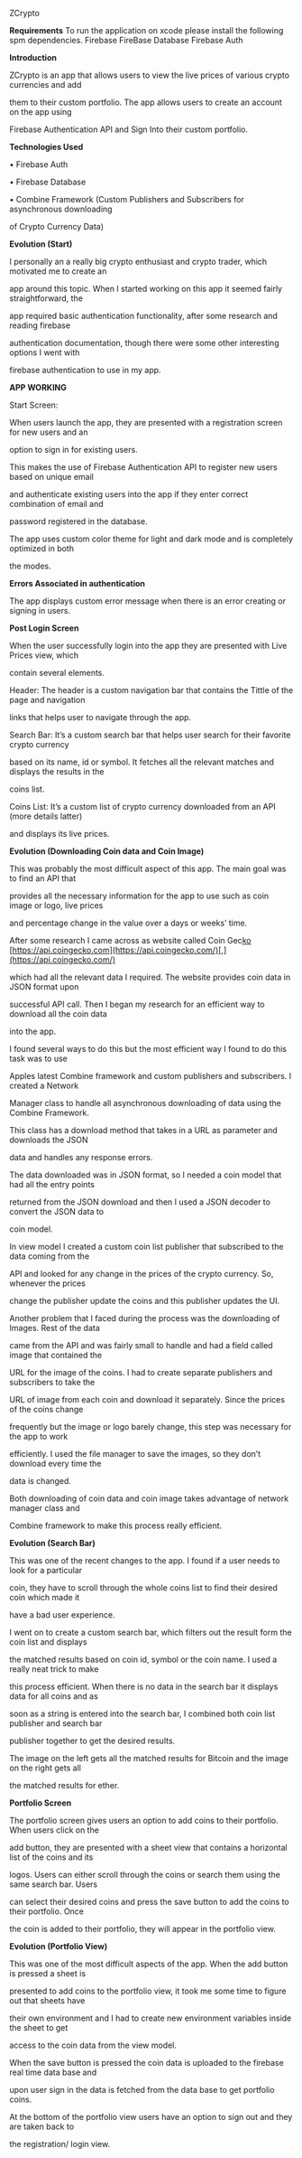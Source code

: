 ZCrypto

**Requirements**
To run the application on xcode please install the following spm dependencies.
Firebase
FireBase Database
Firebase Auth

**Introduction**

ZCrypto is an app that allows users to view the live prices of various crypto currencies and add

them to their custom portfolio. The app allows users to create an account on the app using

Firebase Authentication API and Sign Into their custom portfolio.

**Technologies Used**

• Firebase Auth

• Firebase Database

• Combine Framework (Custom Publishers and Subscribers for asynchronous downloading

of Crypto Currency Data)

**Evolution (Start)**

I personally an a really big crypto enthusiast and crypto trader, which motivated me to create an

app around this topic. When I started working on this app it seemed fairly straightforward, the

app required basic authentication functionality, after some research and reading firebase

authentication documentation, though there were some other interesting options I went with

firebase authentication to use in my app.

**APP WORKING**

Start Screen:

When users launch the app, they are presented with a registration screen for new users and an

option to sign in for existing users.

This makes the use of Firebase Authentication API to register new users based on unique email

and authenticate existing users into the app if they enter correct combination of email and

password registered in the database.

The app uses custom color theme for light and dark mode and is completely optimized in both

the modes.





**Errors Associated in authentication**

The app displays custom error message when there is an error creating or signing in users.





**Post Login Screen**

When the user successfully login into the app they are presented with Live Prices view, which

contain several elements.

Header: The header is a custom navigation bar that contains the Tittle of the page and navigation

links that helps user to navigate through the app.

Search Bar: It’s a custom search bar that helps user search for their favorite crypto currency

based on its name, id or symbol. It fetches all the relevant matches and displays the results in the

coins list.

Coins List: It’s a custom list of crypto currency downloaded from an API (more details latter)

and displays its live prices.

**Evolution (Downloading Coin data and Coin Image)**

This was probably the most difficult aspect of this app. The main goal was to find an API that

provides all the necessary information for the app to use such as coin image or logo, live prices

and percentage change in the value over a days or weeks’ time.





After some research I came across as website called Coin Gec[ko](https://api.coingecko.com/)[ ](https://api.coingecko.com/)[https://api.coingecko.com](https://api.coingecko.com/)[,](https://api.coingecko.com/)

which had all the relevant data I required. The website provides coin data in JSON format upon

successful API call. Then I began my research for an efficient way to download all the coin data

into the app.

I found several ways to do this but the most efficient way I found to do this task was to use

Apples latest Combine framework and custom publishers and subscribers. I created a Network

Manager class to handle all asynchronous downloading of data using the Combine Framework.

This class has a download method that takes in a URL as parameter and downloads the JSON

data and handles any response errors.

The data downloaded was in JSON format, so I needed a coin model that had all the entry points

returned from the JSON download and then I used a JSON decoder to convert the JSON data to

coin model.

In view model I created a custom coin list publisher that subscribed to the data coming from the

API and looked for any change in the prices of the crypto currency. So, whenever the prices

change the publisher update the coins and this publisher updates the UI.

Another problem that I faced during the process was the downloading of Images. Rest of the data

came from the API and was fairly small to handle and had a field called image that contained the

URL for the image of the coins. I had to create separate publishers and subscribers to take the

URL of image from each coin and download it separately. Since the prices of the coins change

frequently but the image or logo barely change, this step was necessary for the app to work

efficiently. I used the file manager to save the images, so they don’t download every time the

data is changed.

Both downloading of coin data and coin image takes advantage of network manager class and

Combine framework to make this process really efficient.

**Evolution (Search Bar)**

This was one of the recent changes to the app. I found if a user needs to look for a particular

coin, they have to scroll through the whole coins list to find their desired coin which made it

have a bad user experience.

I went on to create a custom search bar, which filters out the result form the coin list and displays

the matched results based on coin id, symbol or the coin name. I used a really neat trick to make

this process efficient. When there is no data in the search bar it displays data for all coins and as

soon as a string is entered into the search bar, I combined both coin list publisher and search bar

publisher together to get the desired results.





The image on the left gets all the matched results for Bitcoin and the image on the right gets all

the matched results for ether.

**Portfolio Screen**

The portfolio screen gives users an option to add coins to their portfolio. When users click on the

add button, they are presented with a sheet view that contains a horizontal list of the coins and its

logos. Users can either scroll through the coins or search them using the same search bar. Users

can select their desired coins and press the save button to add the coins to their portfolio. Once

the coin is added to their portfolio, they will appear in the portfolio view.

**Evolution (Portfolio View)**

This was one of the most difficult aspects of the app. When the add button is pressed a sheet is

presented to add coins to the portfolio view, it took me some time to figure out that sheets have

their own environment and I had to create new environment variables inside the sheet to get

access to the coin data from the view model.

When the save button is pressed the coin data is uploaded to the firebase real time data base and

upon user sign in the data is fetched from the data base to get portfolio coins.





At the bottom of the portfolio view users have an option to sign out and they are taken back to

the registration/ login view.


